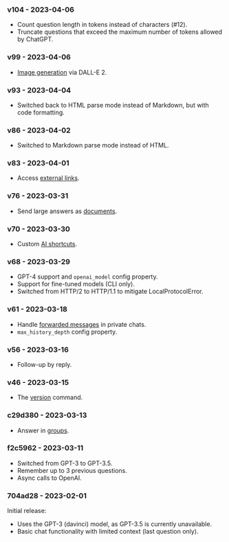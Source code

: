 ### v104 - 2023-04-06

-   Count question length in tokens instead of characters (#12).
-   Truncate questions that exceed the maximum number of tokens allowed by ChatGPT.

### v99 - 2023-04-06

-   [Image generation](https://github.com/nalgeon/pokitoki#image-generation) via DALL-E 2.

### v93 - 2023-04-04

-   Switched back to HTML parse mode instead of Markdown, but with code formatting.

### v86 - 2023-04-02

-   Switched to Markdown parse mode instead of HTML.

### v83 - 2023-04-01

-   Access [external links](https://github.com/nalgeon/pokitoki#external-links).

### v76 - 2023-03-31

-   Send large answers as [documents](https://github.com/nalgeon/pokitoki#reply-with-attachment).

### v70 - 2023-03-30

-   Custom [AI shortcuts](https://github.com/nalgeon/pokitoki#shortcuts).

### v68 - 2023-03-29

-   GPT-4 support and `openai_model` config property.
-   Support for fine-tuned models (CLI only).
-   Switched from HTTP/2 to HTTP/1.1 to mitigate LocalProtocolError.

### v61 - 2023-03-18

-   Handle [forwarded messages](https://github.com/nalgeon/pokitoki#forwarding) in private chats.
-   `max_history_depth` config property.

### v56 - 2023-03-16

-   Follow-up by reply.

### v46 - 2023-03-15

-   The [version](https://github.com/nalgeon/pokitoki#bot-information) command.

### c29d380 - 2023-03-13

-   Answer in [groups](https://github.com/nalgeon/pokitoki#groups).

### f2c5962 - 2023-03-11

-   Switched from GPT-3 to GPT-3.5.
-   Remember up to 3 previous questions.
-   Async calls to OpenAI.

### 704ad28 - 2023-02-01

Initial release:

-   Uses the GPT-3 (davinci) model, as GPT-3.5 is currently unavailable.
-   Basic chat functionality with limited context (last question only).
